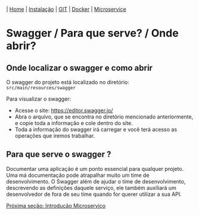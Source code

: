 | [Home](/handson_microservice) | [Instalação](/handson_microservice/instalacao) | [GIT](/handson_microservice/git) | [Docker](/handson_microservice/docker) | [Microservice](/handson_microservice/microservice)

# Swagger / Para que serve? / Onde abrir?

## Onde localizar o swagger e como abrir

O swagger do projeto está localizado no diretório: `src/main/resources/swagger`

Para visualizar o swagger:
- Acesse o site: https://editor.swagger.io/
- Abra o arquivo, que se encontra no diretório mencionado anteriormente, e copie toda a informação e cole dentro do site.
- Toda a informação do swagger irá carregar e você terá acesso as operações que iremos trabalhar.

## Para que serve o swagger ?

Documentar uma aplicação é um ponto essencial para qualquer projeto. Uma má documentação pode atrapalhar muito um time de desenvolvimento.
O Swagger além de ajudar o time de desenvolvimento, descrevendo as definições daquele serviço, ele também auxiliará um desenvolvedor de fora de seu time quando for querer utilizar a sua API.

[Próxima seção: Introdução Microserviço](microservice/what-is-microservice.md)